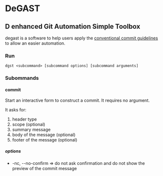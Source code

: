 # DeGAST
## D enhanced Git Automation Simple Toolbox

degast is a software to help users apply the [conventional commit guidelines](https://www.conventionalcommits.org/en/v1.0.0-beta.2/) to allow an easier automation.

### Run
```
dgst <subcommand> [subcommand options] [subcommand arguments]
```

### Subommands
#### commit
Start an interactive form to construct a commit. It requires no argument.

It asks for:

1. header type
2. scope (optional)
3. summary message
4. body of the message (optional)
5. footer of the message (optional)

##### options
* -nc, --no-confirm => do not ask confirmation and do not show the preview of the commit message
